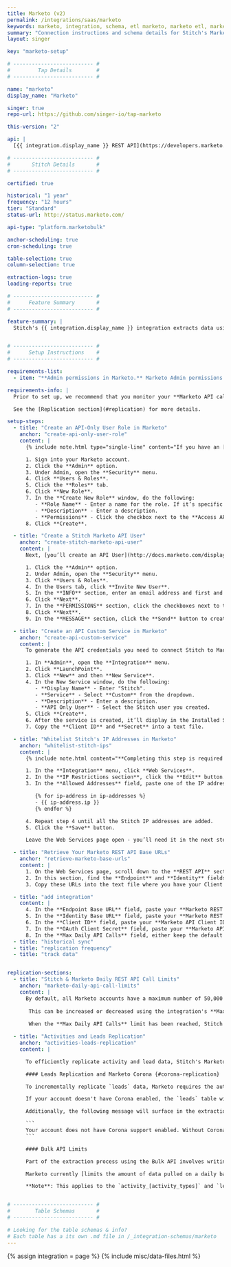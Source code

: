 ```yaml
---
title: Marketo (v2)
permalink: /integrations/saas/marketo
keywords: marketo, integration, schema, etl marketo, marketo etl, marketo schema
summary: "Connection instructions and schema details for Stitch's Marketo integration."
layout: singer

key: "marketo-setup"

# -------------------------- #
#         Tap Details        #
# -------------------------- #

name: "marketo"
display_name: "Marketo"

singer: true
repo-url: https://github.com/singer-io/tap-marketo

this-version: "2"

api: |
  [{{ integration.display_name }} REST API](https://developers.marketo.com/rest-api/){:target="new"}

# -------------------------- #
#       Stitch Details       #
# -------------------------- #

certified: true

historical: "1 year"
frequency: "12 hours"
tier: "Standard"
status-url: http://status.marketo.com/

api-type: "platform.marketobulk"

anchor-scheduling: true
cron-scheduling: true

table-selection: true
column-selection: true

extraction-logs: true
loading-reports: true

# -------------------------- #
#      Feature Summary       #
# -------------------------- #

feature-summary: |
  Stitch's {{ integration.display_name }} integration extracts data using the Bulk API, and replicates data using the {{ integration.api | flatify | strip }}. Refer to the [Schema](#schema) section for a list of objects available for replication.


# -------------------------- #
#      Setup Instructions    #
# -------------------------- #

requirements-list:
  - item: "**Admin permissions in Marketo.** Marketo Admin permissions are required to complete portions of the setup process."

requirements-info: |
  Prior to set up, we recommend that you monitor your **Marketo API call usage** if other applications are also connected to your Marketo account. While Stitch is designed to use only a portion of your allotted API calls, replication may be impacted if numerous applications are using the API.

  See the [Replication section](#replication) for more details.

setup-steps:
  - title: "Create an API-Only User Role in Marketo"
    anchor: "create-api-only-user-role"
    content: |
      {% include note.html type="single-line" content="If you have an [API-Only User Role](http://docs.marketo.com/display/public/DOCS/Create+an+API+Only+User+Role) in your Marketo account, [skip to the next section](#create-stitch-marketo-api-user)." %}

      1. Sign into your Marketo account.
      2. Click the **Admin** option.
      3. Under Admin, open the **Security** menu.
      4. Click **Users & Roles**.
      5. Click the **Roles** tab.
      6. Click **New Role**.
      7. In the **Create New Role** window, do the following:
         - **Role Name** - Enter a name for the role. If it’s specific to Stitch, make the name specific - something like "Stitch API Role."
         - **Description** - Enter a description.
         - **Permissions** - Click the checkbox next to the **Access API** option.
      8. Click **Create**.

  - title: "Create a Stitch Marketo API User"
    anchor: "create-stitch-marketo-api-user"
    content: |
      Next, [you’ll create an API User](http://docs.marketo.com/display/public/DOCS/Create+an+API+Only+User) for Stitch. Creating a Stitch-specific user ensures that Stitch is easily distinguishable in any logs or audits.

      1. Click the **Admin** option.
      2. Under Admin, open the **Security** menu.
      3. Click **Users & Roles**.
      4. In the Users tab, click **Invite New User**.
      5. In the **INFO** section, enter an email address and first and last name.
      6. Click **Next**.
      7. In the **PERMISSIONS** section, click the checkboxes next to the **API User Role** you created and the **API Only option**.
      8. Click **Next**.
      9. In the **MESSAGE** section, click the **Send** button to create the user.

  - title: "Create an API Custom Service in Marketo"
    anchor: "create-api-custom-service"
    content: |
      To generate the API credentials you need to connect Stitch to Marketo, you need to [create an API Custom Service](http://docs.marketo.com/display/public/DOCS/Create+a+Custom+Service+for+Use+with+ReST+API) and associate it with the Stitch API user.

      1. In **Admin**, open the **Integration** menu.
      2. Click **LaunchPoint**.
      3. Click **New** and then **New Service**.
      4. In the New Service window, do the following:
         - **Display Name** - Enter "Stitch".
         - **Service** - Select **Custom** from the dropdown.
         - **Description** - Enter a description.
         - **API Only User** - Select the Stitch user you created.
      5. Click **Create**.
      6. After the service is created, it’ll display in the Installed Services grid. Click the **View Details** link to display your API credentials.
      7. Copy the **Client ID** and **Secret** into a text file.

  - title: "Whitelist Stitch's IP Addresses in Marketo"
    anchor: "whitelist-stitch-ips"
    content: |
      {% include note.html content="**Completing this step is required only if you have IP Restriction enabled in Marketo.** You can check if this setting is enabled by clicking **Admin > Web Services** and looking in the **IP Restrictions** section. If this setting isn't enabled, skip ahead to the next step." %}

      1. In the **Integration** menu, click **Web Services**.
      2. In the **IP Restrictions section**, click the **Edit** button.
      3. In the **Allowed Addresses** field, paste one of the IP addresses listed below and then click **Add**.

         {% for ip-address in ip-addresses %}
         - {{ ip-address.ip }}
         {% endfor %}

      4. Repeat step 4 until all the Stitch IP addresses are added.
      5. Click the **Save** button.

      Leave the Web Services page open - you’ll need it in the next step.

  - title: "Retrieve Your Marketo REST API Base URLs"
    anchor: "retrieve-marketo-base-urls"
    content: |
      1. On the Web Services page, scroll down to the **REST API** section.
      2. In this section, find the **Endpoint** and **Identity** fields.
      3. Copy these URLs into the text file where you have your Client ID and Client Secret.

  - title: "add integration"
    content: |
      4. In the **Endpoint Base URL** field, paste your **Marketo REST API Endpoint URL**.
      5. In the **Identity Base URL** field, paste your **Marketo REST API Identity URL**.
      6. In the **Client ID** field, paste your **Marketo API Client ID**.
      7. In the **OAuth Client Secret** field, paste your **Marketo API Client Secret**.
      8. In the **Max Daily API Calls** field, either keep the default 40,000 value or use a larger number based on your **Marketo API Quota**
  - title: "historical sync"
  - title: "replication frequency"
  - title: "track data"


replication-sections:
  - title: "Stitch & Marketo Daily REST API Call Limits"
    anchor: "marketo-daily-api-call-limits"
    content: |
      By default, all Marketo accounts have a maximum number of 50,000 daily account calls. Stitch's Marketo integration is designed to use up to 40,000 of these calls per day to allow other applications API access to your Marketo account.
       
       This can be increased or decreased using the integration's **Max Daily API Calls** field.
       
       When the **Max Daily API Calls** limit has been reached, Stitch will be unable to replicate any Marketo data until more API quota is available. If you find that the 50,000 total call limit isn't enough, contact Marketo support to inquire about raising your limit.

  - title: "Activities and Leads Replication"
    anchor: "activities-leads-replication"
    content: |

      To efficiently replicate activity and lead data, Stitch's Marketo integration uses the Bulk API to extract data. While this approach is more efficient than the REST API, it may also impact your overall row count and frequency with which data is replicated.

      #### Leads Replication and Marketo Corona {#corona-replication}

      To incrementally replicate `leads` data, Marketo requires the authorizing account to have a feature called Corona. Corona allows Stitch to use an `updatedAt` query parameter to extract only new and updated data from the `leads` endpoint.

      If your account doesn't have Corona enabled, the `leads` table will use Full Table Replication. 

      Additionally, the following message will surface in the extraction logs:

      ```
      Your account does not have Corona support enabled. Without Corona, each sync of the Leads table requires a full export which can lead to lower data freshness. Please contact Marketo to request Corona support be added to your account.
      ```

      #### Bulk API Limits

      Part of the extraction process using the Bulk API involves writing and downloading a file of the extracted data. Stitch then pushes the data from this file into your destination.

      Marketo currently [limits the amount of data pulled on a daily basis to 500MB](http://developers.marketo.com/rest-api/bulk-extract/#limits). Exceeding the limit will pause replication until midnight CT, when it will be possible to resume.

      **Note**: This applies to the `activity_[activity_types]` and `leads` tables and is a separate quota from the REST API call limits mentioned previously.


# -------------------------- #
#        Table Schemas       #
# -------------------------- #

# Looking for the table schemas & info?
# Each table has a its own .md file in /_integration-schemas/marketo
---
```

{% assign integration = page %}
{% include misc/data-files.html %}